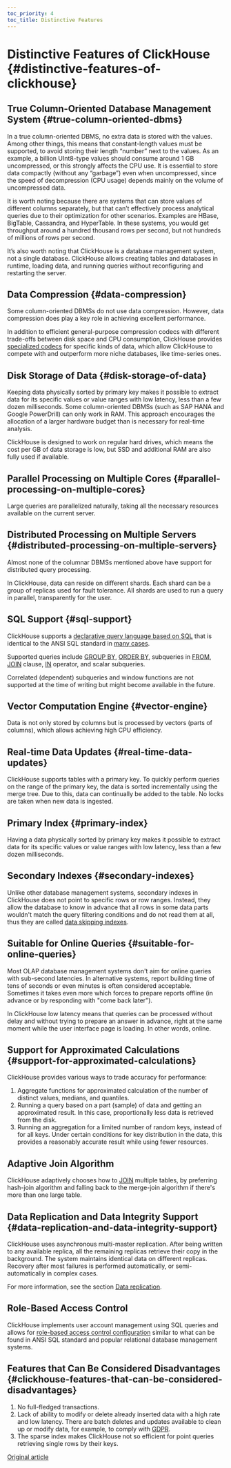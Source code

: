 ```yaml
---
toc_priority: 4
toc_title: Distinctive Features
---
```


# Distinctive Features of ClickHouse {#distinctive-features-of-clickhouse}

## True Column-Oriented Database Management System {#true-column-oriented-dbms}

In a true column-oriented DBMS, no extra data is stored with the values. Among other things, this means that constant-length values must be supported, to avoid storing their length “number” next to the values. As an example, a billion UInt8-type values should consume around 1 GB uncompressed, or this strongly affects the CPU use. It is essential to store data compactly (without any “garbage”) even when uncompressed, since the speed of decompression (CPU usage) depends mainly on the volume of uncompressed data.

It is worth noting because there are systems that can store values of different columns separately, but that can’t effectively process analytical queries due to their optimization for other scenarios. Examples are HBase, BigTable, Cassandra, and HyperTable. In these systems, you would get throughput around a hundred thousand rows per second, but not hundreds of millions of rows per second.

It’s also worth noting that ClickHouse is a database management system, not a single database. ClickHouse allows creating tables and databases in runtime, loading data, and running queries without reconfiguring and restarting the server.

## Data Compression {#data-compression}

Some column-oriented DBMSs do not use data compression. However, data compression does play a key role in achieving excellent performance.

In addition to efficient general-purpose compression codecs with different trade-offs between disk space and CPU consumption, ClickHouse provides [specialized codecs](../sql-reference/statements/create.md#create-query-specialized-codecs) for specific kinds of data, which allow ClickHouse to compete with and outperform more niche databases, like time-series ones.

## Disk Storage of Data {#disk-storage-of-data}

Keeping data physically sorted by primary key makes it possible to extract data for its specific values or value ranges with low latency, less than a few dozen milliseconds. Some column-oriented DBMSs (such as SAP HANA and Google PowerDrill) can only work in RAM. This approach encourages the allocation of a larger hardware budget than is necessary for real-time analysis. 

ClickHouse is designed to work on regular hard drives, which means the cost per GB of data storage is low, but SSD and additional RAM are also fully used if available.

## Parallel Processing on Multiple Cores {#parallel-processing-on-multiple-cores}

Large queries are parallelized naturally, taking all the necessary resources available on the current server.

## Distributed Processing on Multiple Servers {#distributed-processing-on-multiple-servers}

Almost none of the columnar DBMSs mentioned above have support for distributed query processing.

In ClickHouse, data can reside on different shards. Each shard can be a group of replicas used for fault tolerance. All shards are used to run a query in parallel, transparently for the user.

## SQL Support {#sql-support}

ClickHouse supports a [declarative query language based on SQL](../sql-reference/index.md) that is identical to the ANSI SQL standard in [many cases](../sql-reference/ansi.md).

Supported queries include [GROUP BY](../sql-reference/statements/select/group-by.md), [ORDER BY](../sql-reference/statements/select/order-by.md), subqueries in [FROM](../sql-reference/statements/select/from.md), [JOIN](../sql-reference/statements/select/join.md) clause, [IN](../sql-reference/operators/in.md) operator, and scalar subqueries.

Correlated (dependent) subqueries and window functions are not supported at the time of writing but might become available in the future.

## Vector Computation Engine {#vector-engine}

Data is not only stored by columns but is processed by vectors (parts of columns), which allows achieving high CPU efficiency.

## Real-time Data Updates {#real-time-data-updates}

ClickHouse supports tables with a primary key. To quickly perform queries on the range of the primary key, the data is sorted incrementally using the merge tree. Due to this, data can continually be added to the table. No locks are taken when new data is ingested.

## Primary Index {#primary-index}

Having a data physically sorted by primary key makes it possible to extract data for its specific values or value ranges with low latency, less than a few dozen milliseconds.

## Secondary Indexes {#secondary-indexes}

Unlike other database management systems, secondary indexes in ClickHouse does not point to specific rows or row ranges. Instead, they allow the database to know in advance that all rows in some data parts wouldn't match the query filtering conditions and do not read them at all, thus they are called [data skipping indexes](../engines/table-engines/mergetree-family/mergetree.md#table_engine-mergetree-data_skipping-indexes).

## Suitable for Online Queries {#suitable-for-online-queries}

Most OLAP database management systems don't aim for online queries with sub-second latencies. In alternative systems, report building time of tens of seconds or even minutes is often considered acceptable. Sometimes it takes even more which forces to prepare reports offline (in advance or by responding with "come back later").

In ClickHouse low latency means that queries can be processed without delay and without trying to prepare an answer in advance, right at the same moment while the user interface page is loading. In other words, online.

## Support for Approximated Calculations {#support-for-approximated-calculations}

ClickHouse provides various ways to trade accuracy for performance:

1.  Aggregate functions for approximated calculation of the number of distinct values, medians, and quantiles.
2.  Running a query based on a part (sample) of data and getting an approximated result. In this case, proportionally less data is retrieved from the disk.
3.  Running an aggregation for a limited number of random keys, instead of for all keys. Under certain conditions for key distribution in the data, this provides a reasonably accurate result while using fewer resources.

## Adaptive Join Algorithm

ClickHouse adaptively chooses how to [JOIN](../sql-reference/statements/select/join.md) multiple tables, by preferring hash-join algorithm and falling back to the merge-join algorithm if there's more than one large table.

## Data Replication and Data Integrity Support {#data-replication-and-data-integrity-support}

ClickHouse uses asynchronous multi-master replication. After being written to any available replica, all the remaining replicas retrieve their copy in the background. The system maintains identical data on different replicas. Recovery after most failures is performed automatically, or semi-automatically in complex cases.

For more information, see the section [Data replication](../engines/table-engines/mergetree-family/replication.md).

## Role-Based Access Control

ClickHouse implements user account management using SQL queries and allows for [role-based access control configuration](../operations/access-rights.md) similar to what can be found in ANSI SQL standard and popular relational database management systems. 

## Features that Can Be Considered Disadvantages {#clickhouse-features-that-can-be-considered-disadvantages}

1.  No full-fledged transactions.
2.  Lack of ability to modify or delete already inserted data with a high rate and low latency. There are batch deletes and updates available to clean up or modify data, for example, to comply with [GDPR](https://gdpr-info.eu).
3.  The sparse index makes ClickHouse not so efficient for point queries retrieving single rows by their keys.

[Original article](https://clickhouse.tech/docs/en/introduction/distinctive-features/) <!--hide-->
